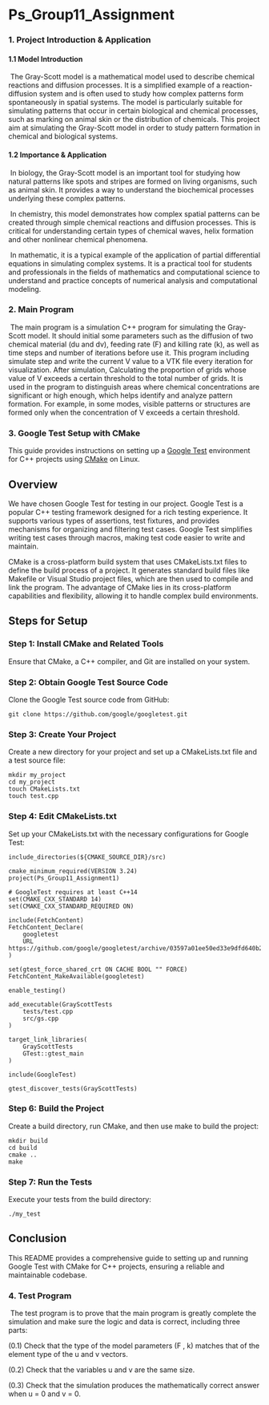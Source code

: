 # Ps_Group11_Assignment

### 1. Project Introduction & Application

#### 1.1 Model Introduction

​	The Gray-Scott model is a mathematical model used to describe chemical reactions and diffusion processes. It is a simplified example of a reaction-diffusion system and is often used to study how complex patterns form spontaneously in spatial systems. The model is particularly suitable for simulating patterns that occur in certain biological and chemical processes, such as marking on animal skin or the distribution of chemicals. This project aim at simulating the Gray-Scott model in order to study pattern formation in chemical and biological systems.

#### 1.2 Importance & Application

​	In biology, the Gray-Scott model is an important tool for studying how natural patterns like spots and stripes are formed on living organisms, such as animal skin. It provides a way to understand the biochemical processes underlying these complex patterns. 

​	In chemistry, this model demonstrates how complex spatial patterns can be created through simple chemical reactions and diffusion processes. This is critical for understanding certain types of chemical waves, helix formation and other nonlinear chemical phenomena.

​	In mathematic,  it is a typical example of the application of partial differential equations in simulating complex systems. It is a practical tool for students and professionals in the fields of mathematics and computational science to understand and practice concepts of numerical analysis and computational modeling.



### 2. Main Program

​	The main program is a simulation C++ program for simulating the Gray-Scott model.  It should initial some parameters  such as the diffusion of two chemical material (du and dv), feeding rate (F) and killing rate (k), as well as time steps and number of iterations before use it. This program including simulate step and write the current V value to a VTK file every iteration for visualization. After simulation, Calculating the proportion of grids whose value of V exceeds a certain threshold to the total number of grids. It is used in the program to distinguish areas where chemical concentrations are significant or high enough, which helps identify and analyze pattern formation. For example, in some modes, visible patterns or structures are formed only when the concentration of V exceeds a certain threshold.


### 3. Google Test Setup with CMake

This guide provides instructions on setting up a [Google Test](https://github.com/google/googletest) environment for C++ projects using [CMake](https://cmake.org/) on Linux.

## Overview

We have chosen Google Test for testing in our project. Google Test is a popular C++ testing framework designed for a rich testing experience. It supports various types of assertions, test fixtures, and provides mechanisms for organizing and filtering test cases. Google Test simplifies writing test cases through macros, making test code easier to write and maintain.

CMake is a cross-platform build system that uses CMakeLists.txt files to define the build process of a project. It generates standard build files like Makefile or Visual Studio project files, which are then used to compile and link the program. The advantage of CMake lies in its cross-platform capabilities and flexibility, allowing it to handle complex build environments.

## Steps for Setup

### Step 1: Install CMake and Related Tools

Ensure that CMake, a C++ compiler, and Git are installed on your system.

### Step 2: Obtain Google Test Source Code

Clone the Google Test source code from GitHub:

```
git clone https://github.com/google/googletest.git
```

### Step 3: Create Your Project

Create a new directory for your project and set up a CMakeLists.txt file and a test source file:

```
mkdir my_project
cd my_project
touch CMakeLists.txt
touch test.cpp
```

### Step 4: Edit CMakeLists.txt

Set up your CMakeLists.txt with the necessary configurations for Google Test:

```
include_directories(${CMAKE_SOURCE_DIR}/src)

cmake_minimum_required(VERSION 3.24)
project(Ps_Group11_Assignment1)

# GoogleTest requires at least C++14
set(CMAKE_CXX_STANDARD 14)
set(CMAKE_CXX_STANDARD_REQUIRED ON)

include(FetchContent)
FetchContent_Declare(
    googletest
    URL https://github.com/google/googletest/archive/03597a01ee50ed33e9dfd640b249b4be3799d395.zip
)

set(gtest_force_shared_crt ON CACHE BOOL "" FORCE)
FetchContent_MakeAvailable(googletest)

enable_testing()

add_executable(GrayScottTests
    tests/test.cpp
    src/gs.cpp
)

target_link_libraries(
    GrayScottTests
    GTest::gtest_main
)

include(GoogleTest)

gtest_discover_tests(GrayScottTests)
```

### Step 6: Build the Project

Create a build directory, run CMake, and then use make to build the project:

```
mkdir build
cd build
cmake ..
make
```

### Step 7: Run the Tests

Execute your tests from the build directory:

```
./my_test
```

## Conclusion

This README provides a comprehensive guide to setting up and running Google Test with CMake for C++ projects, ensuring a reliable and maintainable codebase.

### 4. Test Program


​	The test program is to prove that the main program is greatly complete the simulation and make sure the logic and data is correct, including three parts:

(0.1) Check that the type of the model parameters (F , k) matches that of the element type of the u and v vectors.

(0.2) Check that the variables u and v are the same size.

(0.3) Check that the simulation produces the mathematically correct answer when u = 0 and v = 0.
